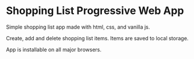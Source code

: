 # Shopping List Progressive Web App
Simple shopping list app made with html, css, and vanilla js.

Create, add and delete shopping list items. Items are saved to local storage. 

App is installable on all major browsers. 
